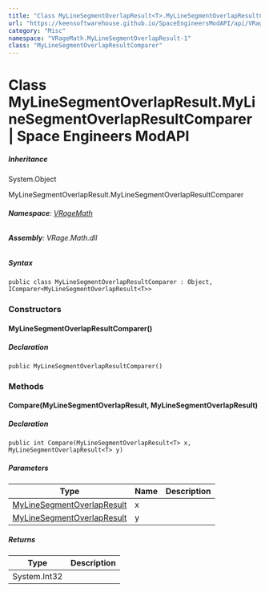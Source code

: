 ```yaml
---
title: "Class MyLineSegmentOverlapResult<T>.MyLineSegmentOverlapResultComparer"
url: "https://keensoftwarehouse.github.io/SpaceEngineersModAPI/api/VRageMath.MyLineSegmentOverlapResult-1.MyLineSegmentOverlapResultComparer.html"
category: "Misc"
namespace: "VRageMath.MyLineSegmentOverlapResult-1"
class: "MyLineSegmentOverlapResultComparer"
---
```


# Class MyLineSegmentOverlapResult<T>.MyLineSegmentOverlapResultComparer | Space Engineers ModAPI

##### Inheritance

System.Object

MyLineSegmentOverlapResult<T>.MyLineSegmentOverlapResultComparer

###### **Namespace**: [VRageMath](https://keensoftwarehouse.github.io/SpaceEngineersModAPI/api/VRageMath.html)

###### **Assembly**: VRage.Math.dll

##### Syntax

```
public class MyLineSegmentOverlapResultComparer : Object, IComparer<MyLineSegmentOverlapResult<T>>
```

### Constructors

#### MyLineSegmentOverlapResultComparer()

##### Declaration

```
public MyLineSegmentOverlapResultComparer()
```

### Methods

#### Compare(MyLineSegmentOverlapResult<T>, MyLineSegmentOverlapResult<T>)

##### Declaration

```
public int Compare(MyLineSegmentOverlapResult<T> x, MyLineSegmentOverlapResult<T> y)
```

##### Parameters

| Type | Name | Description |
| --- | --- | --- |
| [MyLineSegmentOverlapResult](https://keensoftwarehouse.github.io/SpaceEngineersModAPI/api/VRageMath.MyLineSegmentOverlapResult-1.html)<T> | x   |     |
| [MyLineSegmentOverlapResult](https://keensoftwarehouse.github.io/SpaceEngineersModAPI/api/VRageMath.MyLineSegmentOverlapResult-1.html)<T> | y   |     |

##### Returns

| Type | Description |
| --- | --- |
| System.Int32 |     |